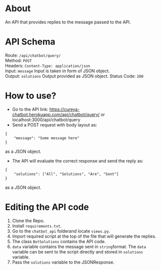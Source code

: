 # About 
An API that provides replies to the message passed to the API. 

# API Schema
Route: ```/api/chatbot/query/``` \
Method: ```POST``` \
Headers: ```Content-Type: application/json```  
Input: ```message``` Input is taken in form of JSON object. \
Output: ```solutions``` Output provided as JSON object.
Status Code: ```200```

# How to use?
- Go to the API link:  https://cureya-chatbot.herokuapp.com/api/chatbot/query/ or localhost:3000/api/chatbot/query
- Send a POST request with body layout as: 
```
{
    "message": "Some message here"
}
```
as a JSON object.

- The API will evaluate the correct response and send the reply as: 
```
{
    "solutions": ["All", "Solutions", "Are", "Sent"]
}
```
as a JSON object.

# Editing the API code
1) Clone the Repo.
2) Install ```requirements.txt```.
3) Go to the ```chatbot_api``` folderand locate ```views.py```. 
4) Import required script at the top of the file that will generate the replies.
5) The class ```BotSolutions``` contains the API code. 
6) ```data``` variable contains the message sent in ```string```format. The ```data``` variable can be sent to the script directly and stored in ```solutions``` variable.
7) Pass the ```solutions``` variable to the JSONResponse.



